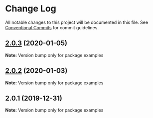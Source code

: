 # Change Log

All notable changes to this project will be documented in this file.
See [Conventional Commits](https://conventionalcommits.org) for commit guidelines.

## [2.0.3](https://github.com/eBay/oja/compare/examples@2.0.2...examples@2.0.3) (2020-01-05)

**Note:** Version bump only for package examples





## [2.0.2](https://github.com/eBay/oja/compare/examples@2.0.1...examples@2.0.2) (2020-01-03)

**Note:** Version bump only for package examples





## 2.0.1 (2019-12-31)

**Note:** Version bump only for package examples
